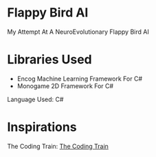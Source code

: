 # Flappy Bird AI
My Attempt At A NeuroEvolutionary Flappy Bird AI

# Libraries Used
- Encog Machine Learning Framework For C#
- Monogame 2D Framework For C#

Language Used: C#

# Inspirations
The Coding Train: [The Coding Train](https://www.youtube.com/@thecodingtrain)
